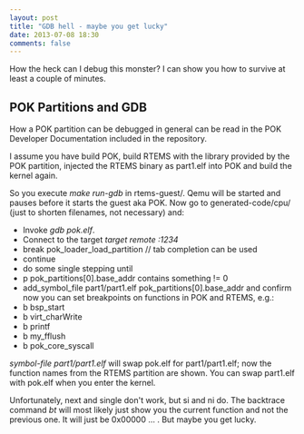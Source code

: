 ```yaml
---
layout: post
title: "GDB hell - maybe you get lucky"
date: 2013-07-08 18:30
comments: false
---
```


How the heck can I debug this monster? I can show you how to survive at least a
couple of minutes.

## POK Partitions and GDB 

How a POK partition can be debugged in general can be read in the POK
Developer Documentation included in the repository. 

I assume you have build POK, build RTEMS with the library provided by the POK
partition, injected the RTEMS binary as part1.elf into POK and build the kernel
again.

So you execute *make run-gdb* in rtems-guest/. Qemu will be started and pauses
before it starts the guest aka POK.
Now go to generated-code/cpu/ (just to shorten filenames, not necessary) and:
* Invoke *gdb pok.elf*.
* Connect to the target *target remote :1234*
* break pok_loader_load_partition  // tab completion can be used
* continue
* do some single stepping until 
* p pok_partitions[0].base_addr contains something != 0
* add_symbol_file part1/part1.elf pok_partitions[0].base_addr and confirm
now you can set breakpoints on functions in POK and RTEMS, e.g.:
* b bsp_start
* b virt_charWrite
* b printf
* b my_fflush
* b pok_core_syscall

*symbol-file part1/part1.elf* will swap pok.elf for part1/part1.elf; now the
function names from the RTEMS partition are shown. You can swap part1.elf with
pok.elf when you enter the kernel.

Unfortunately, next and single don't work, but si and ni do.
The backtrace command *bt* will most likely just show you the current function
and not the previous one. It will just be 0x00000 ... .
But maybe you get lucky.
